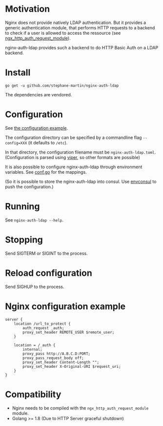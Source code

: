 # Motivation

Nginx does not provide natively LDAP authentication. But it provides a generic
authentication module, that performs HTTP requests to a backend to check if 
a user is allowed to access the ressource
(see [ngx_http_auth_request_module](http://nginx.org/en/docs/http/ngx_http_auth_request_module.html)).

nginx-auth-ldap provides such a backend to do HTTP Basic Auth on a LDAP backend.

# Install

`go get -u github.com/stephane-martin/nginx-auth-ldap`

The dependencies are vendored.

# Configuration

See [the configuration example](https://github.com/stephane-martin/nginx-auth-ldap/blob/master/nginx-auth-ldap.example.toml).


The configuration directory can be specified by a commandline flag
`--config=XXX` (it defaults to `/etc`).

In that directory, the configuration filename must be `nginx-auth-ldap.toml`.
(Configuration is parsed using [viper](https://github.com/spf13/viper), so other
formats are possible)

It is also possible to configure nginx-auth-ldap through environment variables.
See [conf.go](https://github.com/stephane-martin/nginx-auth-ldap/blob/master/conf/conf.go)
for the mappings.

(So it is possible to store the nginx-auth-ldap into consul.
Use [envconsul](https://github.com/hashicorp/envconsul) to push the configuration.)

# Running

See `nginx-auth-ldap --help`.

# Stopping

Send SIGTERM or SIGINT to the process.

# Reload configuration

Send SIGHUP to the process.

# Nginx configuration example

```nginx
server {
    location /url_to_protect {
        auth_request _auth; 
        proxy_set_header REMOTE_USER $remote_user;
    }

    location = /_auth {
        internal;
        proxy_pass http://A.B.C.D:PORT;
        proxy_pass_request_body off;
        proxy_set_header Content-Length "";
        proxy_set_header X-Original-URI $request_uri;
    }
}
```

# Compatibility

- Nginx needs to be compiled with the `ngx_http_auth_request_module` module.
- Golang >= 1.8 (Due to HTTP Server graceful shutdown)

